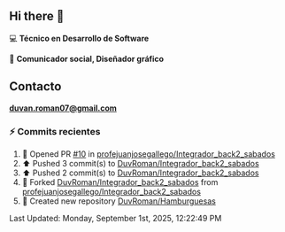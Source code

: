 ## Hi there 👋

:computer: **Técnico en Desarrollo de Software**

:pencil: **Comunicador social, Diseñador gráfico**

## Contacto

**<duvan.roman07@gmail.com>**

### :zap: Commits recientes
<!--RECENT_ACTIVITY:start-->
1. 💪 Opened PR [#10](https://github.com/profejuanjosegallego/Integrador_back2_sabados/pull/10) in [profejuanjosegallego/Integrador_back2_sabados](https://github.com/profejuanjosegallego/Integrador_back2_sabados)<br>
2. ⬆️ Pushed 3 commit(s) to [DuvRoman/Integrador_back2_sabados](https://github.com/DuvRoman/Integrador_back2_sabados)<br>
3. ⬆️ Pushed 2 commit(s) to [DuvRoman/Integrador_back2_sabados](https://github.com/DuvRoman/Integrador_back2_sabados)<br>
4. 🔱 Forked [DuvRoman/Integrador_back2_sabados](https://github.com/DuvRoman/Integrador_back2_sabados) from [profejuanjosegallego/Integrador_back2_sabados](https://github.com/profejuanjosegallego/Integrador_back2_sabados)<br>
5. 📔 Created new repository [DuvRoman/Hamburguesas](https://github.com/DuvRoman/Hamburguesas)<br>
<!--RECENT_ACTIVITY:end-->
<!--RECENT_ACTIVITY:last_update-->
Last Updated: Monday, September 1st, 2025, 12:22:49 PM
<!--RECENT_ACTIVITY:last_update_end-->
